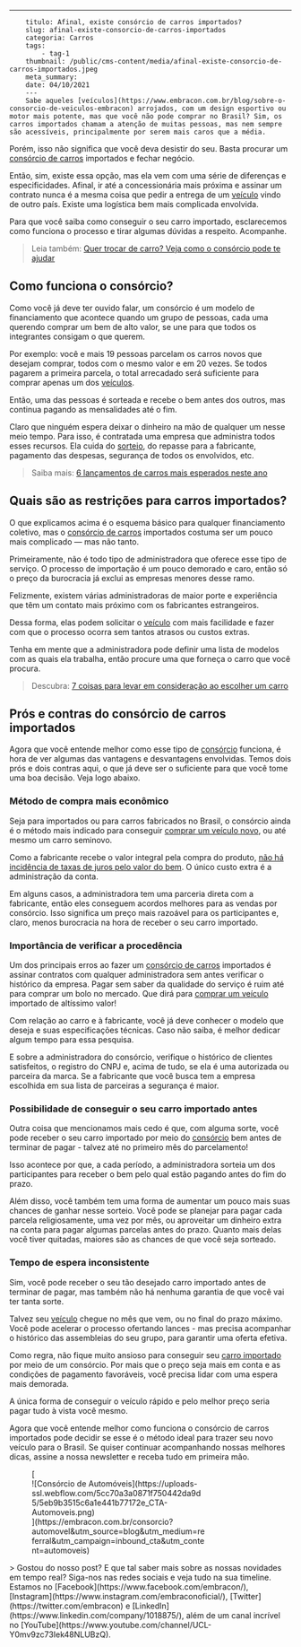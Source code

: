 ---
        titulo: Afinal, existe consórcio de carros importados?
        slug: afinal-existe-consorcio-de-carros-importados
        categoria: Carros
        tags:
            - tag-1
        thumbnail: /public/cms-content/media/afinal-existe-consorcio-de-carros-importados.jpeg
        meta_summary: 
        date: 04/10/2021
        ---
        Sabe aqueles [veículos](https://www.embracon.com.br/blog/sobre-o-consorcio-de-veiculos-embracon) arrojados, com um design esportivo ou motor mais potente, mas que você não pode comprar no Brasil? Sim, os carros importados chamam a atenção de muitas pessoas, mas nem sempre são acessíveis, principalmente por serem mais caros que a média.

Porém, isso não significa que você deva desistir do seu. Basta procurar um [consórcio de carros](https://www.embracon.com.br/blog/vantagens-consorcio-automovel) importados e fechar negócio.

Então, sim, existe essa opção, mas ela vem com uma série de diferenças e especificidades. Afinal, ir até a concessionária mais próxima e assinar um contrato nunca é a mesma coisa que pedir a entrega de um [veículo](https://www.embracon.com.br/blog/duvidas-frequentes-consorcio-de-carro) vindo de outro país. Existe uma logística bem mais complicada envolvida.

Para que você saiba como conseguir o seu carro importado, esclarecemos como funciona o processo e tirar algumas dúvidas a respeito. Acompanhe.

> Leia também: [Quer trocar de carro? Veja como o consórcio pode te ajudar](https://www.embracon.com.br/blog/quer-trocar-de-carro-veja-como-o-consorcio-pode-te-ajudar)

Como funciona o consórcio?
--------------------------

Como você já deve ter ouvido falar, um consórcio é um modelo de financiamento que acontece quando um grupo de pessoas, cada uma querendo comprar um bem de alto valor, se une para que todos os integrantes consigam o que querem.

Por exemplo: você e mais 19 pessoas parcelam os carros novos que desejam comprar, todos com o mesmo valor e em 20 vezes. Se todos pagarem a primeira parcela, o total arrecadado será suficiente para comprar apenas um dos [veículos](https://www.embracon.com.br/blog/como-comprar-um-carro-com-r-100-00-por-semana).

Então, uma das pessoas é sorteada e recebe o bem antes dos outros, mas continua pagando as mensalidades até o fim.

Claro que ninguém espera deixar o dinheiro na mão de qualquer um nesse meio tempo. Para isso, é contratada uma empresa que administra todos esses recursos. Ela cuida do [sorteio](https://www.embracon.com.br/conhecaoconsorcio/como-sao-realizados-os-sorteios-nas-assembleias), do repasse para a fabricante, pagamento das despesas, segurança de todos os envolvidos, etc.

> Saiba mais: [6 lançamentos de carros mais esperados neste ano](https://www.embracon.com.br/blog/lancamentos-de-carros-neste-ano)

Quais são as restrições para carros importados?
-----------------------------------------------

O que explicamos acima é o esquema básico para qualquer financiamento coletivo, mas o [consórcio de carros](https://www.embracon.com.br/consorcio-de-carros) importados costuma ser um pouco mais complicado — mas não tanto.

Primeiramente, não é todo tipo de administradora que oferece esse tipo de serviço. O processo de importação é um pouco demorado e caro, então só o preço da burocracia já exclui as empresas menores desse ramo.

Felizmente, existem várias administradoras de maior porte e experiência que têm um contato mais próximo com os fabricantes estrangeiros.

Dessa forma, elas podem solicitar o [veículo](https://www.embracon.com.br/blog/carros-mais-baratos-os-modelos-de-ate-r-40-mil) com mais facilidade e fazer com que o processo ocorra sem tantos atrasos ou custos extras.

Tenha em mente que a administradora pode definir uma lista de modelos com as quais ela trabalha, então procure uma que forneça o carro que você procura.

> Descubra: [7 coisas para levar em consideração ao escolher um carro](https://www.embracon.com.br/blog/7-coisas-para-levar-em-consideracao-ao-escolher-um-carro)

Prós e contras do consórcio de carros importados
------------------------------------------------

Agora que você entende melhor como esse tipo de [consórcio](https://www.embracon.com.br/blog/vantagens-consorcio-automovel) funciona, é hora de ver algumas das vantagens e desvantagens envolvidas. Temos dois prós e dois contras aqui, o que já deve ser o suficiente para que você tome uma boa decisão. Veja logo abaixo.

### Método de compra mais econômico

Seja para importados ou para carros fabricados no Brasil, o consórcio ainda é o método mais indicado para conseguir [comprar um veículo novo](https://www.embracon.com.br/blog/pensando-em-comprar-um-carro-saiba-o-que-levar-em-consideracao), ou até mesmo um carro seminovo.

Como a fabricante recebe o valor integral pela compra do produto, [não há incidência de taxas de juros pelo valor do bem](https://www.embracon.com.br/blog/consorcio-nao-tem-juros-entenda). O único custo extra é a administração da conta.

Em alguns casos, a administradora tem uma parceria direta com a fabricante, então eles conseguem acordos melhores para as vendas por consórcio. Isso significa um preço mais razoável para os participantes e, claro, menos burocracia na hora de receber o seu carro importado.

### Importância de verificar a procedência

Um dos principais erros ao fazer um [consórcio de carros](https://www.embracon.com.br/blog/5-formas-de-pagamento-de-um-carro) importados é assinar contratos com qualquer administradora sem antes verificar o histórico da empresa. Pagar sem saber da qualidade do serviço é ruim até para comprar um bolo no mercado. Que dirá para [comprar um veículo](https://www.embracon.com.br/blog/primeiro-carro-como-acertar-na-escolha) importado de altíssimo valor!

Com relação ao carro e à fabricante, você já deve conhecer o modelo que deseja e suas especificações técnicas. Caso não saiba, é melhor dedicar algum tempo para essa pesquisa.

E sobre a administradora do consórcio, verifique o histórico de clientes satisfeitos, o registro do CNPJ e, acima de tudo, se ela é uma autorizada ou parceira da marca. Se a fabricante que você busca tem a empresa escolhida em sua lista de parceiras a segurança é maior.

### Possibilidade de conseguir o seu carro importado antes

Outra coisa que mencionamos mais cedo é que, com alguma sorte, você pode receber o seu carro importado por meio do [consórcio](https://www.embracon.com.br/blog/o-que-e-como-funciona-o-consorcio-de-carros-e-motos) bem antes de terminar de pagar - talvez até no primeiro mês do parcelamento!

Isso acontece por que, a cada período, a administradora sorteia um dos participantes para receber o bem pelo qual estão pagando antes do fim do prazo.

Além disso, você também tem uma forma de aumentar um pouco mais suas chances de ganhar nesse sorteio. Você pode se planejar para pagar cada parcela religiosamente, uma vez por mês, ou aproveitar um dinheiro extra na conta para pagar algumas parcelas antes do prazo. Quanto mais delas você tiver quitadas, maiores são as chances de que você seja sorteado.

### Tempo de espera inconsistente

Sim, você pode receber o seu tão desejado carro importado antes de terminar de pagar, mas também não há nenhuma garantia de que você vai ter tanta sorte.

Talvez seu [veículo](https://www.embracon.com.br/blog/saiba-quando-fazer-um-consorcio-de-automovel) chegue no mês que vem, ou no final do prazo máximo. Você pode acelerar o processo ofertando lances - mas precisa acompanhar o histórico das assembleias do seu grupo, para garantir uma oferta efetiva.

Como regra, não fique muito ansioso para conseguir seu [carro importado](https://www.embracon.com.br/blog/como-funciona-consorcio-de-automoveis-por-que-boa-opcao) por meio de um consórcio. Por mais que o preço seja mais em conta e as condições de pagamento favoráveis, você precisa lidar com uma espera mais demorada.

A única forma de conseguir o veículo rápido e pelo melhor preço seria pagar tudo à vista você mesmo.

Agora que você entende melhor como funciona o consórcio de carros importados pode decidir se esse é o método ideal para trazer seu novo veículo para o Brasil. Se quiser continuar acompanhando nossas melhores dicas, assine a nossa newsletter e receba tudo em primeira mão.

<figure class="w-richtext-figure-type-image w-richtext-align-center" style="max-width:310px">[<div>![Consórcio de Automóveis](https://uploads-ssl.webflow.com/5cc70a3a0871f750442da9d5/5eb9b3515c6a1e441b77172e_CTA-Automoveis.png)</div>](https://embracon.com.br/consorcio?automovel&utm_source=blog&utm_medium=referral&utm_campaign=inbound_cta&utm_content=automoveis)</figure>> Gostou do nosso post? E que tal saber mais sobre as nossas novidades em tempo real? Siga-nos nas redes sociais e veja tudo na sua timeline. Estamos no [Facebook](https://www.facebook.com/embracon/), [Instagram](https://www.instagram.com/embraconoficial/), [Twitter](https://twitter.com/embracon) e [LinkedIn](https://www.linkedin.com/company/1018875/), além de um canal incrível no [YouTube](https://www.youtube.com/channel/UCL-Y0mv9zc73Iek48NLUBzQ).
        